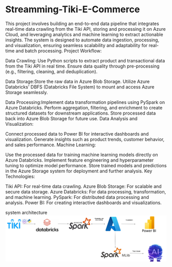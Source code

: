 # Streamming-Tiki-E-Commerce
This project involves building an end-to-end data pipeline that integrates real-time data crawling from the Tiki API, storing and processing it on Azure Cloud, and leveraging analytics and machine learning to extract actionable insights. The system is designed to automate data ingestion, processing, and visualization, ensuring seamless scalability and adaptability for real-time and batch processing.
Project Workflow:

Data Crawling: Use Python scripts to extract product and transactional data from the Tiki API in real time.
Ensure data quality through pre-processing (e.g., filtering, cleaning, and deduplication).  


Data Storage:Store the raw data in Azure Blob Storage.
Utilize Azure Databricks' DBFS (Databricks File System) to mount and access Azure Storage seamlessly. 


Data Processing:Implement data transformation pipelines using PySpark on Azure Databricks.
Perform aggregation, filtering, and enrichment to create structured datasets for downstream applications.
Store processed data back into Azure Blob Storage for future use.
Data Analysis and Visualization:

Connect processed data to Power BI for interactive dashboards and visualization.
Generate insights such as product trends, customer behavior, and sales performance.
Machine Learning:

Use the processed data for training machine learning models directly on Azure Databricks.
Implement feature engineering and hyperparameter tuning to optimize model performance.
Store trained models and predictions in the Azure Storage system for deployment and further analysis.
Key Technologies:

Tiki API: For real-time data crawling.
Azure Blob Storage: For scalable and secure data storage.
Azure Databricks: For data processing, transformation, and machine learning.
PySpark: For distributed data processing and analysis.
Power BI: For creating interactive dashboards and visualizations.


system architecture
![alt text](pipeline.jpg)

